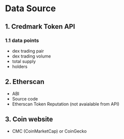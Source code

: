 # Data Source

## 1. Credmark Token API

### 1.1 data points

- dex trading pair
- dex trading volume
- total supply
- holders

## 2. Etherscan

- ABI
- Source code
- Etherscan Token Reputation (not avaialable from API)


## 3. Coin website

- CMC (CoinMarketCap) or CoinGecko








